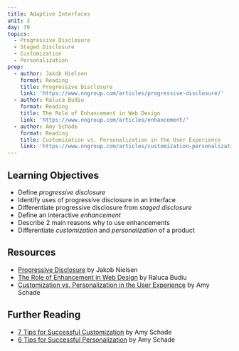 ```yaml
---
title: Adaptive Interfaces
unit: 3
day: 39
topics:
  - Progressive Disclosure
  - Staged Disclosure
  - Customization
  - Personalization
prep:
  - author: Jakob Nielsen
    format: Reading
    title: Progressive Disclosure
    link: 'https://www.nngroup.com/articles/progressive-disclosure/'
  - author: Raluca Budiu
    format: Reading
    title: The Role of Enhancement in Web Design
    link: 'https://www.nngroup.com/articles/enhancement/'
  - author: Amy Schade
    format: Reading
    title: Customization vs. Personalization in the User Experience
    link: 'https://www.nngroup.com/articles/customization-personalization/'
---
```


Learning Objectives
-------------------

- Define *progressive disclosure*
- Identify uses of progressive disclosure in an interface
- Differentiate progressive disclosure from *staged disclosure*
- Define an interactive *enhancement*
- Describe 2 main reasons why to use enhancements
- Differentiate *customization* and *personalization* of a product


Resources
---------

- [Progressive Disclosure](https://www.nngroup.com/articles/progressive-disclosure/) by Jakob Nielsen
- [The Role of Enhancement in Web Design](https://www.nngroup.com/articles/enhancement/) by Raluca Budiu
- [Customization vs. Personalization in the User Experience](https://www.nngroup.com/articles/customization-personalization/) by Amy Schade


Further Reading
---------------

- [7 Tips for Successful Customization](https://www.nngroup.com/articles/customization/) by Amy Schade
- [6 Tips for Successful Personalization](https://www.nngroup.com/articles/personalization/) by Amy Schade
